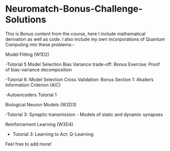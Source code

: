 # Neuromatch-Bonus-Challenge-Solutions

This is Bonus content from the course, here I include mathematical derivation as well as code. I also include my own incorporations of Quantum Computing into these problems:- 


Model Fitting (W1D2)


-Tutorial 5 Model Selection Bias Variance trade-off: Bonus Exercise: Proof of bias-variance decomposition


-Tutorial 6: Model Selection Cross Validation: Bonus Section 1: Akaike’s Information Criterion (AIC)


-Autoencoders Tutorial 1

Biological Neuron Models (W2D3)


-Tutorial 3: Synaptic transmission - Models of static and dynamic synapses
  

Reinforcement Learning (W3D4)

- Tutorial 3: Learning to Act: Q-Learning


Feel free to add more!
